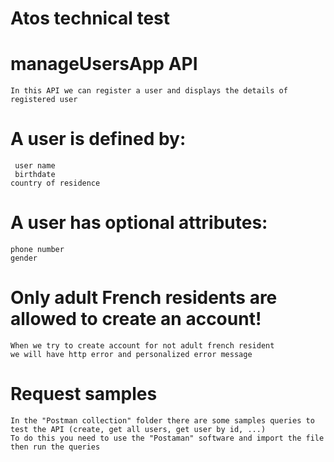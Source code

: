 # Atos technical test
# manageUsersApp API
    In this API we can register a user and displays the details of registered user
# A user is defined by:
     user name
     birthdate
    country of residence
# A user has optional attributes:
    phone number
    gender
    
# Only adult French residents are allowed to create an account!
    When we try to create account for not adult french resident
    we will have http error and personalized error message
#  


# Request samples
    In the "Postman collection" folder there are some samples queries to test the API (create, get all users, get user by id, ...)
    To do this you need to use the "Postaman" software and import the file then run the queries
    
    
